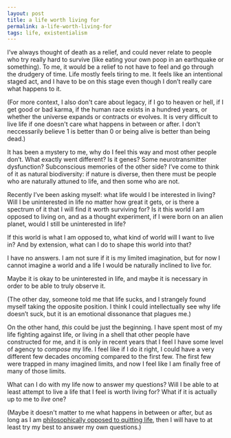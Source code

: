 ```yaml
---
layout: post
title: a life worth living for
permalink: a-life-worth-living-for
tags: life, existentialism
---
```

I’ve always thought of death as a relief, and could never relate to people who try really hard to survive (like eating your own poop in an earthquake or something). To me, it would be a relief to not have to feel and go through the drudgery of time. Life mostly feels tiring to me. It feels like an intentional staged act, and I have to be on this stage even though I don’t really care what happens to it. 

(For more context, I also don't care about legacy, if I go to heaven or hell, if I get good or bad karma, if the human race exists in a hundred years, or whether the universe expands or contracts or evolves. It is very difficult to live life if one doesn't care what happens in between or after. I don't neccessarily believe 1 is better than 0 or being alive is better than being dead.)

It has been a mystery to me, why do I feel this way and most other people don’t. What exactly went different? Is it genes? Some neurotransmitter dysfunction? Subconscious memories of the other side? I’ve come to think of it as natural biodiversity: if nature is diverse, then there must be people who are naturally attuned to life, and then some who are not.

Recently I’ve been asking myself: what life would I be interested in living? Will I be uninterested in life no matter how great it gets, or is there a spectrum of it that I will find it worth surviving for? Is it this world I am opposed to living on, and as a thought experiment, if I were born on an alien planet, would I still be uninterested in life? 

If this world is what I am opposed to, what kind of world will I want to live in? And by extension, what can I do to shape this world into that?

I have no answers. I am not sure if it is my limited imagination, but for now I cannot imagine a world and a life I would be naturally inclined to live for. 

Maybe it is okay to be uninterested in life, and maybe it is necessary in order to be able to truly observe it. 

(The other day, someone told me that life sucks, and I strangely found myself taking the opposite position. I think I could intellectually see why life doesn’t suck, but it is an emotional dissonance that plagues me.)

On the other hand, _this_ could be just the beginning. I have spent most of my life fighting against life, or living in a shell that other people have constructed for me, and it is only in recent years that I feel I have some level of agency to _compose_ my life. I feel like if I do it right, I could have a very different few decades oncoming compared to the first few. The first few were trapped in many imagined limits, and now I feel like I am finally free of many of those limits. 

What can I do with my life now to answer my questions? Will I be able to at least attempt to live a life that I feel is worth living for? What if it is actually up to me to _live_ one? 

(Maybe it doesn't matter to me what happens in between or after, but as long as I am [philosophically opposed to quitting life](http://journal.winnielim.org/the-whole-picture), then I will have to at least try my best to answer my own questions.)

